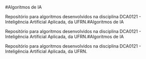 #Algoritmos de IA

Repositório para algoritmos desenvolvidos na disciplina DCA0121 - Inteligência Artificial Aplicada, da UFRN.#Algoritmos de IA

Repositório para algoritmos desenvolvidos na disciplina DCA0121 - Inteligência Artificial Aplicada, da UFRN.#Algoritmos de IA

Repositório para algoritmos desenvolvidos na disciplina DCA0121 - Inteligência Artificial Aplicada, da UFRN.
